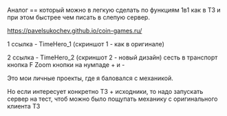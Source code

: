 Аналог == который можно в легкую сделать по функциям 1в1 как в ТЗ и при этом быстрее чем писать в слепую сервер.

https://pavelsukochev.github.io/coin-games.ru/

1 ссылка - TimeHero_1 (скриншот 1 - как в оригинале)

2 ссылка - TimeHero_2 (скриншот 2 - новый дизайн)
сесть в транспорт кнопка F 
Zoom кнопки на нумпаде + и -

Это мои личные проекты, где я баловался с механикой.

Но если интересует конкретно ТЗ + исходники, то надо запускать сервер на тест, чтоб можно было пощупать механику с оригинального клиента ТЗ
